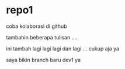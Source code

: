 # repo1
coba kolaborasi di github

tambahin beberapa tulisan ....

ini tambah lagi
lagi 
lagi
dan lagi ...
cukup aja ya

saya bikin branch baru dev1 ya